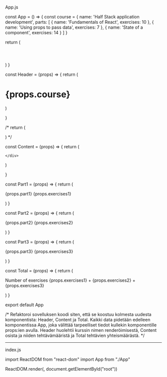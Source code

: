 App.js

const App = () => {
  const course = {
    name: 'Half Stack application development',
    parts: [
      {
        name: 'Fundamentals of React',
        exercises: 10
      },
      {
        name: 'Using props to pass data',
        exercises: 7
      },
      {
        name: 'State of a component',
        exercises: 14
      }
    ]
  }
 

  return (
    <div>
      <Header course={course.name}/>
      <Content part1={course.parts[0].name} part2={course.parts[1].name} part3={course.parts[2].name} 
       exercises1={course.parts[0].exercises} exercises2={course.parts[1].exercises} exercises3={course.parts[2].exercises}/>
      <Total exercises1={course.parts[0].exercises} exercises2={course.parts[1].exercises} exercises3={course.parts[2].exercises} />
    </div>
  )
}

const Header = (props) => {
  return (
    <h1>{props.course}</h1>
  )

}

/* return (
  <div>
    <Part .../>
    <Part .../>
    <Part .../>
  </div>
) */

const Content = (props) => {
  return (
    <div>
      <Part1 part1={props.part1} exercises1={props.exercises1}/>
      <Part2 part2={props.part2} exercises2={props.exercises2}/>
      <Part3 part3={props.part3} exercises3={props.exercises3} />
   
    </div>

  )

}

const Part1 = (props) => {
  return (
    <div>
      <p> {props.part1}  {props.exercises1}</p>
    </div>
  )
}

const Part2 = (props) => {
  return (
    <div>
      <p>{props.part2} {props.exercises2}</p>
    </div>
  )
}

const Part3 = (props) => {
  return (
    <div>
      <p>{props.part3} {props.exercises3}</p>
    </div>
  )
}

const Total = (props) => {
  return (
    <div>
      <p>Number of exercises {props.exercises1} + {props.exercises2} + {props.exercises3}</p>
    </div>
  )
}


export default App

/* Refaktoroi sovelluksen koodi siten, että se koostuu kolmesta uudesta komponentista: 
Header, Content ja Total. Kaikki data pidetään edelleen komponentissa App, 
joka välittää tarpeelliset tiedot kullekin komponentille props:ien avulla. 
Header huolehtii kurssin nimen renderöimisestä, 
Content osista ja niiden tehtävämääristä ja Total tehtävien yhteismäärästä. */
________________________________________________________________________________________________________
index.js

import ReactDOM from "react-dom"
import App from "./App"

ReactDOM.render(<App />, document.getElementById("root"))
